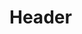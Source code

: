 <!-- TITLE: Summon Phantom Chain -->
<!-- SUBTITLE: Focuses mana into the form of a pack of phantom chain mail. -->

# Header